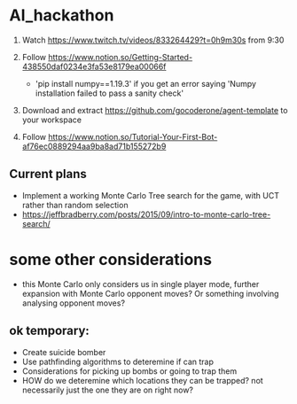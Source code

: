 # AI_hackathon

1. Watch https://www.twitch.tv/videos/833264429?t=0h9m30s from 9:30

2. Follow https://www.notion.so/Getting-Started-438550daf0234e3fa53e8179ea00066f
    - 'pip install numpy==1.19.3' if you get an error saying 'Numpy installation failed to pass a sanity check'

3. Download and extract https://github.com/gocoderone/agent-template to your workspace

4. Follow https://www.notion.so/Tutorial-Your-First-Bot-af76ec0889294aa9ba8ad71b155272b9


## Current plans

- Implement a working Monte Carlo Tree search for the game, with UCT rather than random selection
- https://jeffbradberry.com/posts/2015/09/intro-to-monte-carlo-tree-search/

# some other considerations

- this Monte Carlo only considers us in single player mode, further expansion with Monte Carlo opponent moves? Or something involving analysing opponent moves?



## ok temporary:

- Create suicide bomber
- Use pathfinding algorithms to deteremine if can trap
- Considerations for picking up bombs or going to trap them
- HOW do we deteremine which locations they can be trapped? not necessarily just the one they are on right now?